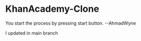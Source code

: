 # KhanAcademy-Clone

You start the process by pressing start button.
--AhmadWyne

I updated in main branch

